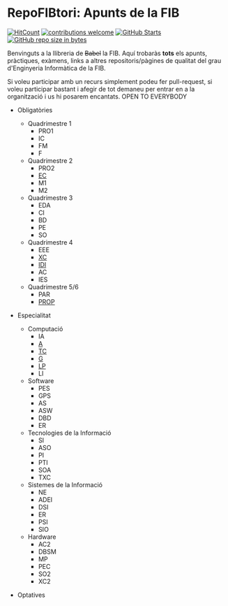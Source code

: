 # RepoFIBtori: Apunts de la FIB
[![HitCount](http://hits.dwyl.io/RepoFIBtori/RepoFIBtori.svg)](http://hits.dwyl.io/RepoFIBtori/RepoFIBtori) [![contributions welcome](https://img.shields.io/badge/contributions-welcome-brightgreen.svg?style=flat)](https://github.com/RepoFIBtori/RepoFIBtori) [![GitHub Starts](https://img.shields.io/github/stars/RepoFIBtori/RepoFIBtori.svg?style=social&label=Star&maxAge=2592000)](https://github.com/RepoFIBtori/RepoFIBtori/stargazers) [![GitHub repo size in bytes](https://img.shields.io/github/repo-size/RepoFIBtori/RepoFIBtori.svg)](https://github.com/RepoFIBtori/RepoFIBtori)


Benvinguts a la llibreria de ~~Babel~~ la FIB.  Aquí trobaràs **tots** els apunts, pràctiques,  exàmens, links a altres repositoris/pàgines de qualitat del grau d'Enginyeria Informàtica de la FIB. 

Si voleu participar amb un recurs simplement podeu fer pull-request, si voleu participar bastant i afegir de tot demaneu per entrar en a la organització i us hi posarem encantats. OPEN TO EVERYBODY

- Obligatòries

  - Quadrimestre 1
    - PRO1
    - IC
    - FM
    - F
  - Quadrimestre 2
    - PRO2
    - [EC](https://github.com/RepoFIBtori/RepoFIBtori/tree/master/Obligatories/Quadrimestre2/EC)
    - M1
    - M2
  - Quadrimestre 3
    - EDA
    - CI
    - BD
    - PE
    - SO
  - Quadrimestre 4
    - EEE
    - [XC](https://github.com/RepoFIBtori/RepoFIBtori/tree/master/Obligatories/Quadrimestre4/XC)
    - [IDI](https://github.com/RepoFIBtori/RepoFIBtori/tree/master/Obligatories/Quadrimestre4/IDI)
    - AC
    - IES
  - Quadrimestre 5/6
    - PAR
    - [PROP](https://github.com/RepoFIBtori/RepoFIBtori/tree/master/Obligatories/Quadrimestre5/PROP)

- Especialitat

  - Computació
    - IA
    - [A](https://github.com/RepoFIBtori/RepoFIBtori/tree/master/Computacio/A)
    - [TC](https://github.com/RepoFIBtori/RepoFIBtori/tree/master/Computacio/TC)
    - [G](https://github.com/RepoFIBtori/RepoFIBtori/tree/master/Computacio/G)
    - [LP](https://github.com/RepoFIBtori/RepoFIBtori/tree/master/Computacio/LP)
    - LI
  - Software
    - PES
    - GPS
    - AS
    - ASW
    - DBD
    - ER
  - Tecnologies de la Informació
    - SI
    - ASO
    - PI
    - PTI
    - SOA
    - TXC
  - Sistemes de la Informació
    - NE
    - ADEI
    - DSI
    - ER
    - PSI
    - SIO
  - Hardware
    - AC2
    - DBSM
    - MP
    - PEC
    - SO2
    - XC2

- Optatives
